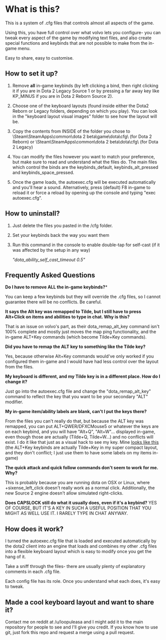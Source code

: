 What is this?
===========================================
 
This is a system of .cfg files that controls almost all aspects of the game.

Using this, you have full control over what volvo lets you configure- you can tweak every aspect of the game by modifying text files, and also create special functions and keybinds that are not possible to make from the in-game menu.
 
 Easy to share, easy to customise.
 
 
How to set it up?
-------------------------------------------
 
1. Remove **all** in-game keybinds (by left clicking a bind, then right clicking it if you are in Dota 2 Legacy Source 1 or by pressing a far away key like KP_MINUS if you are in Dota 2 Reborn Source 2). 

2. Choose one of the keyboard layouts (found inside either the Dota2 Reborn or Legacy folders, depending on which you play). You can look in the "keyboard layout visual images" folder to see how the layout will be.

3. Copy the contents from INSIDE of the folder you chose to \Steam\SteamApps\common\dota 2 beta\game\dota\cfg\ (for Dota 2 Reborn) or \Steam\SteamApps\common\dota 2 beta\dota\cfg\ (for Dota 2 Legacy)  
 
4. You can modify the files however you want to match your preference, but make sure to read and understand what the files do. The main files which control the binds are the keybinds_default, keybinds_alt_pressed and keybinds_space_pressed.

5. Once the game loads, the autoexec.cfg will be executed automatically and you'll hear a sound. Alternatively, press (default) F8 in-game to reload it or force a reload by opening up the console and typing "exec autoexec.cfg".


How to uninstall?
------------------------------------------------

1. Just delete the files you pasted in the /cfg folder.

2. Set your keybinds back the way you want them

3. Run this command in the console to enable double-tap for self-cast (if it was affected by the setup in any way)

    *"dota_ability_self_cast_timeout 0.5"*



Frequently Asked Questions
------------------------------------------------
 
**Do I have to remove ALL the in-game keybinds?***

You can keep a few keybinds but they will override the .cfg files, so I cannot guarantee there will be no conflicts. Be careful.

**It says the Alt key was remapped to Tilde, but I still have to press Alt+Click on items and abilities to type in chat. Why is this?**

That is an issue on volvo's part, as their dota_remap_alt_key command isn't 100% complete and mostly just moves the map ping functionality, and the in-game ALT+Key commands (which become Tilde+Key commands). 

**Did you have to remap the ALT key to something like the Tilde key?**

Yes, because otherwise Alt+Key commands would've only worked if you configured them in-game and I would have had less control over the layout from the files.

**My keyboard is different, and my Tilde key is in a different place. How do I change it?**

Just go into the autoexec.cfg file and change the "dota_remap_alt_key" command to reflect the key that you want to be your secondary "ALT" modifier.

**My in-game item/ability labels are blank, can't I put the keys there?**

From the files you can't really do that, but because the ALT key was remapped, you can put ALT+QWER/DFXCMouse5 or whatever the keys are on each keybind, and you will have "Alt+Q", "Alt+W"... displayed in-game, even though those are actually (Tilde+Q, Tilde+W...) and no conflicts will exist. I do it like that just as a visual hack to see my key.
Mine [looks like this](http://i.imgur.com/ZMlrp16.png) (the ALT+Key keybinds are actually Tilde+Key in my super compact layout, and they don't conflict; I just use them to have some labels on my items in-game)
 
**The quick attack and quick follow commands don't seem to work for me. Why?**

This is probably because you are running dota on OSX or Linux, where +sixense_left_click doesn't really work as a normal click.
Additionally, the new Source 2 engine doesn't allow simulated right-clicks.

**Does CAPSLOCK still do what it usually does, even if it's a keybind?**
 YES OF COURSE, BUT IT'S A KEY IN SUCH A USEFUL POSITION THAT YOU MIGHT AS WELL USE IT. I RARELY TYPE IN CHAT ANYWAY.
 
 
How does it work?
--------------------------------------------------
 
I turned the autoexec.cfg file that is loaded and executed automatically by the dota2 client into an engine that loads and combines my other .cfg files  into a flexible keyboard layout which is easy to modify once you get the hang of it. 

Take a sniff through the files- there are usually plenty of explanatory comments in each .cfg file.

Each config file has its role. Once you understand what each does, it's easy to tweak.


Made a cool keyboard layout and want to share it?
-------------------------------------------------

Contact me on reddit at /u/loopuleasa and I might add it to the main repository for people to see and I'll give you credit.
If you know how to use git, just fork this repo and request a merge using a pull request.
